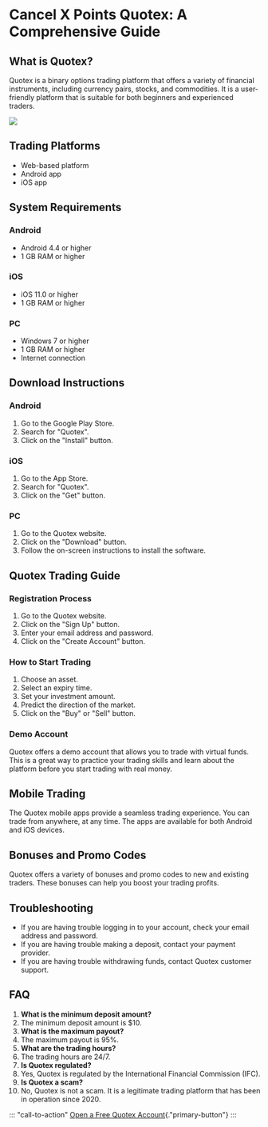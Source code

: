 # Cancel X Points Quotex: A Comprehensive Guide

## What is Quotex?

Quotex is a binary options trading platform that offers a variety of
financial instruments, including currency pairs, stocks, and
commodities. It is a user-friendly platform that is suitable for both
beginners and experienced traders.

[![](https://static.quotex.io/files/4_en/300_250.jpg)](https://traff.sbs/brokerqxlid)

## Trading Platforms

-   Web-based platform
-   Android app
-   iOS app

## System Requirements

### Android

-   Android 4.4 or higher
-   1 GB RAM or higher

### iOS

-   iOS 11.0 or higher
-   1 GB RAM or higher

### PC

-   Windows 7 or higher
-   1 GB RAM or higher
-   Internet connection

## Download Instructions

### Android

1.  Go to the Google Play Store.
2.  Search for "Quotex".
3.  Click on the "Install" button.

### iOS

1.  Go to the App Store.
2.  Search for "Quotex".
3.  Click on the "Get" button.

### PC

1.  Go to the Quotex website.
2.  Click on the "Download" button.
3.  Follow the on-screen instructions to install the software.

## Quotex Trading Guide

### Registration Process

1.  Go to the Quotex website.
2.  Click on the "Sign Up" button.
3.  Enter your email address and password.
4.  Click on the "Create Account" button.

### How to Start Trading

1.  Choose an asset.
2.  Select an expiry time.
3.  Set your investment amount.
4.  Predict the direction of the market.
5.  Click on the "Buy" or "Sell" button.

### Demo Account

Quotex offers a demo account that allows you to trade with virtual
funds. This is a great way to practice your trading skills and learn
about the platform before you start trading with real money.

## Mobile Trading

The Quotex mobile apps provide a seamless trading experience. You can
trade from anywhere, at any time. The apps are available for both
Android and iOS devices.

## Bonuses and Promo Codes

Quotex offers a variety of bonuses and promo codes to new and existing
traders. These bonuses can help you boost your trading profits.

## Troubleshooting

-   If you are having trouble logging in to your account, check your
    email address and password.
-   If you are having trouble making a deposit, contact your payment
    provider.
-   If you are having trouble withdrawing funds, contact Quotex customer
    support.

## FAQ

1.  **What is the minimum deposit amount?**
2.  The minimum deposit amount is \$10.
3.  **What is the maximum payout?**
4.  The maximum payout is 95%.
5.  **What are the trading hours?**
6.  The trading hours are 24/7.
7.  **Is Quotex regulated?**
8.  Yes, Quotex is regulated by the International Financial Commission
    (IFC).
9.  **Is Quotex a scam?**
10. No, Quotex is not a scam. It is a legitimate trading platform that
    has been in operation since 2020.

::: \"call-to-action\"
[Open a Free Quotex
Account](\%22https://traff.sbs/brokerqxsignup\%22){."primary-button"}
:::

